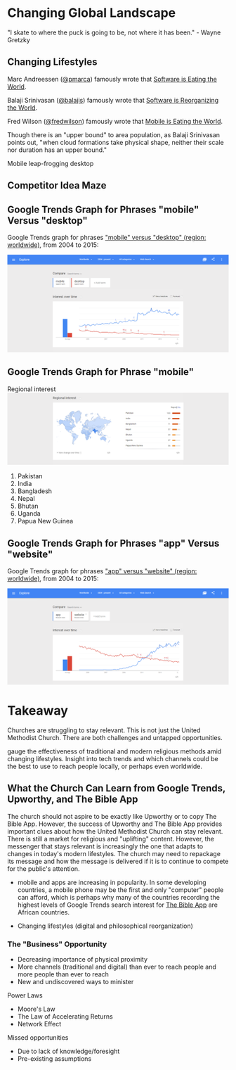 # Changing Global Landscape

"I skate to where the puck is going to be, not where it has been." - Wayne Gretzky

## Changing Lifestyles

Marc Andreessen ([@pmarca](https://twitter.com/pmarca)) famously wrote that [Software is Eating the World](http://online.wsj.com/article/SB10001424053111903480904576512250915629460.html). 

Balaji Srinivasan ([@balajis](https://twitter.com/balajis)) famously wrote that [Software is Reorganizing the World](http://www.wired.com/2013/11/software-is-reorganizing-the-world-and-cloud-formations-could-lead-to-physical-nations). 

Fred Wilson ([@fredwilson](https://twitter.com/fredwilson)) famously wrote that [Mobile is Eating the World](http://www.avc.com/a_vc/2013/06/mobile-is-eating-the-world.html). 

Though there is an "upper bound" to area population, as Balaji Srinivasan points out, "when cloud formations take physical shape, neither their scale nor duration has an upper bound." 

Mobile leap-frogging desktop

## Competitor Idea Maze

## Google Trends Graph for Phrases "mobile" Versus "desktop"

Google Trends graph for phrases ["mobile" versus "desktop" (region: worldwide)](http://www.google.com/trends/explore#q=mobile%2C%20desktop&cmpt=q&tz=), from 2004 to 2015:

![](google-maps-and-trends/google-trends-mobile-versus-desktop.png)

## Google Trends Graph for Phrase "mobile" 

Regional interest
![](google-maps-and-trends/google-trends-mobile-regional-interest.png)

1. Pakistan
2. India
3. Bangladesh
4. Nepal
5. Bhutan
6. Uganda
7. Papua New Guinea

## Google Trends Graph for Phrases "app" Versus "website"

Google Trends graph for phrases ["app" versus "website" (region: worldwide)](http://www.google.com/trends/explore#q=app%2C%20website&cmpt=q&tz=), from 2004 to 2015:

![](google-maps-and-trends/google-trends-app-versus-website.png)


# Takeaway

Churches are struggling to stay relevant. This is not just the United Methodist Church. There are both challenges and untapped opportunities. 

gauge the effectiveness of traditional and modern religious methods amid changing lifestyles. Insight into tech trends and which channels could be the best to use to reach people locally, or perhaps even worldwide.

## What the Church Can Learn from Google Trends, Upworthy, and The Bible App 

The church should not aspire to be exactly like Upworthy or to copy The Bible App. However, the success of Upworthy and The Bible App provides important clues about how the United Methodist Church can stay relevant. There is still a market for religious and "uplifting" content. However, the messenger that stays relevant is increasingly the one that adapts to changes in today's modern lifestyles. The church may need to repackage its message and how the message is delivered if it is to continue to compete for the public's attention. 

* mobile and apps are increasing in popularity. In some developing countries, a mobile phone may be the first and only "computer" people can afford, which is perhaps why many of the countries recording the highest levels of Google Trends search interest for [The Bible App](the_bible_app_case_study.md) are African countries. 

* Changing lifestyles (digital and philosophical reorganization)

### The "Business" Opportunity
* Decreasing importance of physical proximity
* More channels (traditional and digital) than ever to reach people and more people than ever to reach
* New and undiscovered ways to minister

Power Laws
* Moore's Law
* The Law of Accelerating Returns
* Network Effect

Missed opportunities
* Due to lack of knowledge/foresight
* Pre-existing assumptions



